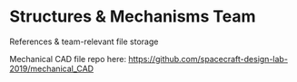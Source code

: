 # Structures & Mechanisms Team
References & team-relevant file storage

Mechanical CAD file repo here: https://github.com/spacecraft-design-lab-2019/mechanical_CAD